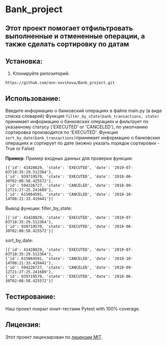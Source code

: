 # Bank_project

## Этот проект помогает отфильтровать выполненные и отмененные операции, а также сделать сортировку по датам

## Установка:

1. Клонируйте репозиторий:
```
https://github.com/ann-novikova/Bank_project.git
```

## Использование:

Введите информацию о банковский операциях в файле main.py (в виде списка словарей)
Функция `filter_by_state(bank_transactions, state)` принимает информацию о банковских операциях и фильтрует по указанному
статусу ('EXECUTED' or 'CANCELED'), по умолчанию сортировка производится по 'EXECUTED'.
Функция `sort_by_date(bank_transactions)`принимает информацию о банковских операциях и сортирует по дате (можно указать
порядок сортировки - True or False)

**Пример**:
Пример входных данных для проверки функции:
```
[{'id': 41428829, 'state': 'EXECUTED', 'date': '2019-07-03T18:35:29.512364'}, 
{'id': 939719570, 'state': 'EXECUTED', 'date': '2018-06-30T02:08:58.425572'}, 
{'id': 594226727, 'state': 'CANCELED', 'date': '2018-09-12T21:27:25.241689'}, 
{'id': 615064591, 'state': 'CANCELED', 'date': '2018-10-14T08:21:33.419441'}]
``` 

Вывод функции:
filter_by_state:
```
[{'id': 41428829, 'state': 'EXECUTED', 'date': '2019-07-03T18:35:29.512364'}, 
{'id': 939719570, 'state': 'EXECUTED', 'date': '2018-06-30T02:08:58.425572'}]
```

sort_by_date:
```
[{'id': 41428829, 'state': 'EXECUTED', 'date': '2019-07-03T18:35:29.512364'}, 
{'id': 615064591, 'state': 'CANCELED', 'date': '2018-10-14T08:21:33.419441'}, 
{'id': 594226727, 'state': 'CANCELED', 'date': '2018-09-12T21:27:25.241689'}, 
{'id': 939719570, 'state': 'EXECUTED', 'date': '2018-06-30T02:08:58.425572'}]
```

## Тестирование:

Наш проект покрыт юнит-тестами Pytest with 100% coverage.


## Лицензия:

Этот проект лицензирован по [лицензии MIT](LICENSE).